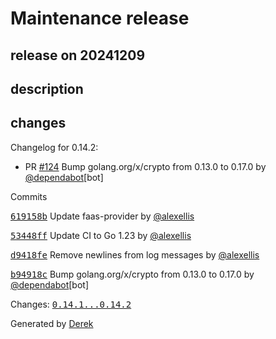 # Maintenance release

## release on 20241209

## description

## changes

Changelog for 0.14.2:

* PR <a class="issue-link js-issue-link" data-error-text="Failed to load title" data-id="2047633129" data-permission-text="Title is private" data-url="https://github.com/openfaas/nats-queue-worker/issues/124" data-hovercard-type="pull_request" data-hovercard-url="/openfaas/nats-queue-worker/pull/124/hovercard" href="https://github.com/openfaas/nats-queue-worker/pull/124">#124</a> Bump golang.org/x/crypto from 0.13.0 to 0.17.0 by <a class="user-mention notranslate" data-hovercard-type="organization" data-hovercard-url="/orgs/dependabot/hovercard" data-octo-click="hovercard-link-click" data-octo-dimensions="link_type:self" href="https://github.com/dependabot">@dependabot</a>[bot]

Commits

<a class="commit-link" data-hovercard-type="commit" data-hovercard-url="https://github.com/openfaas/nats-queue-worker/commit/619158b8e41fd0d26ccbc7c5f5469c0698d3bad1/hovercard" href="https://github.com/openfaas/nats-queue-worker/commit/619158b8e41fd0d26ccbc7c5f5469c0698d3bad1"><tt>619158b</tt></a> Update faas-provider by <a class="user-mention notranslate" data-hovercard-type="user" data-hovercard-url="/users/alexellis/hovercard" data-octo-click="hovercard-link-click" data-octo-dimensions="link_type:self" href="https://github.com/alexellis">@alexellis</a>

<a class="commit-link" data-hovercard-type="commit" data-hovercard-url="https://github.com/openfaas/nats-queue-worker/commit/53448ff636bda11740dce122b087e6873b89aa1b/hovercard" href="https://github.com/openfaas/nats-queue-worker/commit/53448ff636bda11740dce122b087e6873b89aa1b"><tt>53448ff</tt></a> Update CI to Go 1.23 by <a class="user-mention notranslate" data-hovercard-type="user" data-hovercard-url="/users/alexellis/hovercard" data-octo-click="hovercard-link-click" data-octo-dimensions="link_type:self" href="https://github.com/alexellis">@alexellis</a>

<a class="commit-link" data-hovercard-type="commit" data-hovercard-url="https://github.com/openfaas/nats-queue-worker/commit/d9418febcd7db5297819f88a3caeaa5898355b46/hovercard" href="https://github.com/openfaas/nats-queue-worker/commit/d9418febcd7db5297819f88a3caeaa5898355b46"><tt>d9418fe</tt></a> Remove newlines from log messages by <a class="user-mention notranslate" data-hovercard-type="user" data-hovercard-url="/users/alexellis/hovercard" data-octo-click="hovercard-link-click" data-octo-dimensions="link_type:self" href="https://github.com/alexellis">@alexellis</a>

<a class="commit-link" data-hovercard-type="commit" data-hovercard-url="https://github.com/openfaas/nats-queue-worker/commit/b94918cb8a24d44a6c6f2d28c9813506a58d6c11/hovercard" href="https://github.com/openfaas/nats-queue-worker/commit/b94918cb8a24d44a6c6f2d28c9813506a58d6c11"><tt>b94918c</tt></a> Bump golang.org/x/crypto from 0.13.0 to 0.17.0 by <a class="user-mention notranslate" data-hovercard-type="organization" data-hovercard-url="/orgs/dependabot/hovercard" data-octo-click="hovercard-link-click" data-octo-dimensions="link_type:self" href="https://github.com/dependabot">@dependabot</a>[bot]

Changes: <a class="commit-link" href="https://github.com/openfaas/nats-queue-worker/compare/0.14.1...0.14.2"><tt>0.14.1...0.14.2</tt></a>

Generated by <a href="https://github.com/alexellis/derek/">Derek</a>

